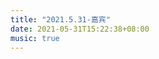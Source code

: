 ```yaml
---
title: "2021.5.31-嘉宾"
date: 2021-05-31T15:22:38+08:00
music: true
---
```


<!-- content -->

<!-- music -->

<meting-js
	name="嘉宾"
	artist="张远"
	url="https://one.xunhs.cyou/d/EY12kyaQ/%E9%9F%B3%E4%B9%90/%E5%BC%A0%E8%BF%9C-%E5%98%89%E5%AE%BE.mp3?download=1" >
</meting-js>

<!--more-->